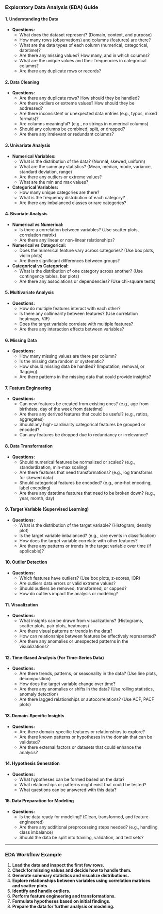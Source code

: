 ### **Exploratory Data Analysis (EDA) Guide**

#### **1. Understanding the Data**
- **Questions:**
  - What does the dataset represent? (Domain, context, and purpose)
  - How many rows (observations) and columns (features) are there?
  - What are the data types of each column (numerical, categorical, datetime)?
  - Are there any missing values? How many, and in which columns?
  - What are the unique values and their frequencies in categorical columns?
  - Are there any duplicate rows or records?

#### **2. Data Cleaning**
- **Questions:**
  - Are there any duplicate rows? How should they be handled?
  - Are there outliers or extreme values? How should they be addressed?
  - Are there inconsistent or unexpected data entries (e.g., typos, mixed formats)?
  - Are columns meaningful? (e.g., no strings in numerical columns)
  - Should any columns be combined, split, or dropped?
  - Are there any irrelevant or redundant columns?

#### **3. Univariate Analysis**
- **Numerical Variables:**
  - What is the distribution of the data? (Normal, skewed, uniform)
  - What are the summary statistics? (Mean, median, mode, variance, standard deviation, range)
  - Are there any outliers or extreme values?
  - What are the min and max values?
- **Categorical Variables:**
  - How many unique categories are there?
  - What is the frequency distribution of each category?
  - Are there any imbalanced classes or rare categories?

#### **4. Bivariate Analysis**
- **Numerical vs Numerical:**
  - Is there a correlation between variables? (Use scatter plots, correlation matrix)
  - Are there any linear or non-linear relationships?
- **Numerical vs Categorical:**
  - Does the numerical feature vary across categories? (Use box plots, violin plots)
  - Are there significant differences between groups?
- **Categorical vs Categorical:**
  - What is the distribution of one category across another? (Use contingency tables, bar plots)
  - Are there any associations or dependencies? (Use chi-square tests)

#### **5. Multivariate Analysis**
- **Questions:**
  - How do multiple features interact with each other?
  - Is there any collinearity between features? (Use correlation heatmaps, VIF)
  - Does the target variable correlate with multiple features?
  - Are there any interaction effects between variables?

#### **6. Missing Data**
- **Questions:**
  - How many missing values are there per column?
  - Is the missing data random or systematic?
  - How should missing data be handled? (Imputation, removal, or flagging)
  - Are there patterns in the missing data that could provide insights?

#### **7. Feature Engineering**
- **Questions:**
  - Can new features be created from existing ones? (e.g., age from birthdate, day of the week from datetime)
  - Are there any derived features that could be useful? (e.g., ratios, aggregates)
  - Should any high-cardinality categorical features be grouped or encoded?
  - Can any features be dropped due to redundancy or irrelevance?

#### **8. Data Transformation**
- **Questions:**
  - Should numerical features be normalized or scaled? (e.g., standardization, min-max scaling)
  - Are there features that need transformations? (e.g., log transforms for skewed data)
  - Should categorical features be encoded? (e.g., one-hot encoding, label encoding)
  - Are there any datetime features that need to be broken down? (e.g., year, month, day)

#### **9. Target Variable (Supervised Learning)**
- **Questions:**
  - What is the distribution of the target variable? (Histogram, density plot)
  - Is the target variable imbalanced? (e.g., rare events in classification)
  - How does the target variable correlate with other features?
  - Are there any patterns or trends in the target variable over time (if applicable)?

#### **10. Outlier Detection**
- **Questions:**
  - Which features have outliers? (Use box plots, z-scores, IQR)
  - Are outliers data errors or valid extreme values?
  - Should outliers be removed, transformed, or capped?
  - How do outliers impact the analysis or modeling?

#### **11. Visualization**
- **Questions:**
  - What insights can be drawn from visualizations? (Histograms, scatter plots, pair plots, heatmaps)
  - Are there visual patterns or trends in the data?
  - How can relationships between features be effectively represented?
  - Are there any anomalies or unexpected patterns in the visualizations?

#### **12. Time-Based Analysis (For Time-Series Data)**
- **Questions:**
  - Are there trends, patterns, or seasonality in the data? (Use line plots, decomposition)
  - How does the target variable change over time?
  - Are there any anomalies or shifts in the data? (Use rolling statistics, anomaly detection)
  - Are there lagged relationships or autocorrelations? (Use ACF, PACF plots)

#### **13. Domain-Specific Insights**
- **Questions:**
  - Are there domain-specific features or relationships to explore?
  - Are there known patterns or hypotheses in the domain that can be validated?
  - Are there external factors or datasets that could enhance the analysis?

#### **14. Hypothesis Generation**
- **Questions:**
  - What hypotheses can be formed based on the data?
  - What relationships or patterns might exist that could be tested?
  - What questions can be answered with this data?

#### **15. Data Preparation for Modeling**
- **Questions:**
  - Is the data ready for modeling? (Clean, transformed, and feature-engineered)
  - Are there any additional preprocessing steps needed? (e.g., handling class imbalance)
  - Should the data be split into training, validation, and test sets?

---

### **EDA Workflow Example**
1. **Load the data and inspect the first few rows.**
2. **Check for missing values and decide how to handle them.**
3. **Generate summary statistics and visualize distributions.**
4. **Explore relationships between variables using correlation matrices and scatter plots.**
5. **Identify and handle outliers.**
6. **Perform feature engineering and transformations.**
7. **Formulate hypotheses based on initial findings.**
8. **Prepare the data for further analysis or modeling.**
